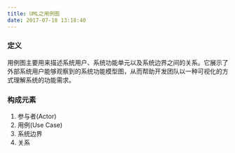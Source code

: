 ```yaml
---
title: UML之用例图
date: 2017-07-18 13:18:40
---
```

### 定义
用例图主要用来描述系统用户、系统功能单元以及系统边界之间的关系。它展示了外部系统用户能够观察到的系统功能模型图，从而帮助开发团队以一种可视化的方式理解系统的功能需求。

### 构成元素

1. 参与者(Actor)
2. 用例(Use Case)
3. 系统边界
4. 关系
